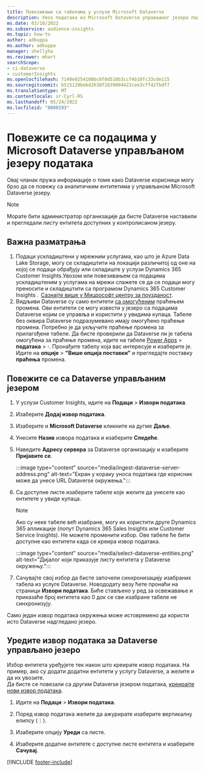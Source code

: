 ```yaml
---
title: Повезивање са табелама у услузи Microsoft Dataverse
description: Увоз података из Microsoft Dataverse управљаног језера података.
ms.date: 03/18/2022
ms.subservice: audience-insights
ms.topic: how-to
author: adkuppa
ms.author: adkuppa
manager: shellyha
ms.reviewer: mhart
searchScope:
- ci-dataverse
- customerInsights
ms.openlocfilehash: 7140e9254108bc6f0d518b3ccf4b10fc33cde115
ms.sourcegitcommit: b515120bebd2638f2639004422cee3cff42fbdf7
ms.translationtype: MT
ms.contentlocale: sr-Cyrl-RS
ms.lasthandoff: 05/24/2022
ms.locfileid: "8800193"
---
```

# <a name="connect-to-data-in-a-microsoft-dataverse-managed-data-lake"></a>Повежите се са подацима у Microsoft Dataverse управљаном језеру података

Овај чланак пружа информације о томе како Dataverse корисници могу брзо да се повежу са аналитичким ентитетима у управљаном Microsoft Dataverse језеру. 

> [!NOTE]
> Морате бити администратор организације да бисте Dataverse наставили и прегледали листу ентитета доступних у контролисаном језеру.

## <a name="important-considerations"></a>Важна разматрања

1. Подаци ускладиштени у мрежним услугама, као што је Azure Data Lake Storage, могу се складиштити на локацији различитој од оне на којој се подаци обрађују или складиште у услузи Dynamics 365 Customer Insights.Увозом или повезивањем са подацима ускладиштеним у услугама на мрежи слажете се да се подаци могу преносити и складиштити са програмом Dynamics 365 Customer Insights .  [Сазнајте више у Мицрософт центру за поузданост](https://www.microsoft.com/trust-center).
2. Видљиви Dataverse су само ентитети [са омогућеним](/power-platform/admin/enable-change-tracking-control-data-synchronization) праћењем промена. Ови ентитети се могу извести у језеро са подацима Dataverse којим се управља и користити у увидима купаца. Табеле без оквира Dataverse подразумевано имају омогућено праћење промена. Потребно је да укључите праћење промена за прилагођене табеле. Да бисте проверили да Dataverse ли је табела омогућена за праћење промена, идите на табеле [Power Apps](https://make.powerapps.com) > **података** > **·**. Пронађите табелу која вас интересује и изаберите је. Идите на **опције** > **"Више опција поставки"** и прегледајте поставку **праћења** промена.

## <a name="connect-to-a-dataverse-managed-lake"></a>Повежите се са Dataverse управљаним језером

1. У услузи Customer Insights, идите на **Подаци** > **Извори података**.

2. Изаберите **Додај извор података**.

3. Изаберите и **Microsoft Dataverse** кликните на дугме **Даље**.

4. Унесите **Назив** извора података и изаберите **Следеће**. 

5. Наведите **Адресу сервера** за Dataverse организацију и изаберите **Пријавите се**.

   :::image type="content" source="media/ingest-dataverse-server-address.png" alt-text="Екран у кораку уноса података где корисник може да унесе URL Dataverse окружења.":::

6. Са доступне листе изаберите табеле које желите да унесете као ентитете у увиде купаца.    

   > [!NOTE]
   > Ако су неке табеле већ изабране, могу их користити друге Dynamics 365 апликације (попут Dynamics 365 Sales Insights или Customer Service Insights). Не можете променити избор. Ове табеле ће бити доступне као ентитети када се креира извор података.

   :::image type="content" source="media/select-dataverse-entities.png" alt-text="Дијалог који приказује листу ентитета у Dataverse окружењу.":::

7. Сачувајте свој избор да бисте започели синхронизацију изабраних табела из услуге Dataverse. Новододату везу ћете пронаћи на страници **Извори података**. Биће стављено у ред за освежавање и приказаће број ентитета као 0 док се све изабране табеле не синхронизују.

Само један извор података окружења може истовремено да користи исто Dataverse надгледано језеро.

## <a name="edit-a-dataverse-managed-lake-data-source"></a>Уредите извор података за Dataverse управљано језеро

Избор ентитета уређујете тек након што креирате извор података. На пример, ако су додати додатни ентитети у услугу Dataverse, а желите и да их увозите.    
Да бисте се повезали са другим Dataverse језером података, [креирајте нови извор података](#connect-to-a-dataverse-managed-lake).

1. Идите на **Подаци** > **Извори података**.

2. Поред извор података желите да ажурирате изаберите вертикалну елипсу (&vellip;).

3. Изаберите опцију **Уреди** са листе.

4. Изаберите додатне ентитете с доступне листе ентитета и изаберите **Сачувај**.

[!INCLUDE [footer-include](includes/footer-banner.md)]
